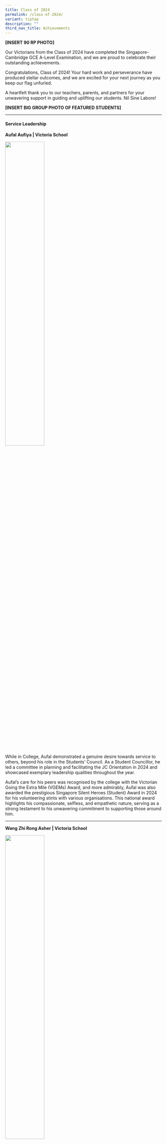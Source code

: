 ```yaml
---
title: Class of 2024
permalink: /class-of-2024/
variant: tiptap
description: ""
third_nav_title: Achievements
---
```

<p><strong>[INSERT 90 RP PHOTO]</strong>
</p>
<p>Our Victorians from the Class of 2024 have completed the Singapore-Cambridge
GCE A-Level Examination, and we are proud to celebrate their outstanding
achievements.</p>
<p>Congratulations, Class of 2024! Your hard work and perseverance have produced
stellar outcomes, and we are excited for your next journey as you keep
our flag unfurled.</p>
<p>A heartfelt thank you to our teachers, parents, and partners for your
unwavering support in guiding and uplifting our students. Nil Sine Labore!</p>
<p><strong>[INSERT BIG GROUP PHOTO OF FEATURED STUDENTS]</strong>
</p>
<hr>
<h4>Service Leadership</h4>
<p><strong>Aufal Aufiya | Victoria School</strong>
</p>
<div class="isomer-image-wrapper">
<img style="width: 50%;" height="auto" width="100%" alt="" src="/images/2025/Philicia.jpg">
</div>
<p>While in College, Aufal demonstrated a genuine desire towards service
to others, beyond his role in the Students’ Council. As a Student Councillor,
he led a committee in planning and facilitating the JC Orientation in 2024
and showcased exemplary leadership qualities throughout the year.</p>
<p>Aufal’s care for his peers was recognised by the college with the Victorian
Going the Extra Mile (VGEMs) Award, and more admirably, Aufal was also
awarded the prestigious Singapore Silent Heroes (Student) Award in 2024
for his volunteering stints with various organisations. This national award
highlights his compassionate, selfless, and empathetic nature, serving
as a strong testament to his unwavering commitment to supporting those
around him.</p>
<hr>
<p><strong>Wang Zhi Rong Asher | Victoria School</strong>
</p>
<div class="isomer-image-wrapper">
<img style="width: 50%;" height="auto" width="100%" alt="" src="/images/2025/Dylan.jpg">
</div>
<p>Despite his heavy commitments in the Students’ Council, Asher found time
to engage in other pursuits – founding a Student Interest Group (SIG) for
Pickleball that represented the College in the 2024 Inter-School Games
(Post Secondary) Pickleball Tournament organised by the Singapore Pickleball
Association and Pesta Sukan in 2023, and placing First Runners-Up. In addition
to that, he also initiated and spearheaded a community service project
by playing Pickleball with seniors from Goodlife Studio. For their efforts,
Asher and the co-founders of VJC’s Pickleball were awarded the Victoria
Pioneer Award in 2024.&nbsp;</p>
<p>It was truly remarkable how Asher pursued his interests beyond academics
and stayed energetic and positive throughout.</p>
<hr>
<p><strong>Audrey Lau Hwee Kia | Cedar Girls' Secondary School</strong>
</p>
<div class="isomer-image-wrapper">
<img style="width: 50%;" height="auto" width="100%" alt="" src="/images/2025/Sherwyn.jpg">
</div>
<p>Audrey's service leadership shines through her unwavering commitment to
uplifting others and creating positive change. In her role as Head of Welfare
in the Students’ Council, Audrey launched “Our Victorian Voices,” a platform
that amplified student perspectives and fostered a positive school culture,
while creating meaningful change. Beyond the Students’ Council, Audrey
also served as Cabinet Chair for the Environment Cabinet in the Singapore
Model Cabinet 2024 where she led a rigorous research initiative, developing
study guides that empowered delegates to engage in thoughtful discussions.
Her dedication extended to mentoring juniors in the Global Affairs Society,
where she inspired confidence and imparted valuable expertise.&nbsp;</p>
<p>Audrey’s heart for the community was also evident through the Grassroots
and Governance Programme where she helped residents articulate concerns
to statutory boards, ensuring community voices were heard. With unwavering
integrity, humility, and a passion for social impact, Audrey embodies the
essence of a service leader—one who uplifts, empowers, and inspires those
around her.</p>
<hr>
<h4>Lead</h4>
<p><strong>Beatrice Priscilla Yaury | Tanjong Katong Girls’ School</strong>
</p>
<div class="isomer-image-wrapper">
<img style="width: 50%;" height="auto" width="100%" alt="" src="/images/2025/Faith_Lum.jpg">
</div>
<p>A true force of nature and an incredible leader. Not only was she the
Chairperson of the VJC Dance Club, but she also broke stereotypes by being
one of only three girls taking Computing – an area typically dominated
by boys.</p>
<p>During the intense National Day Parade period, Beatrice truly shined.
Her leadership skills were unparalleled. Managing the operations of over
100 participants with such poise and precision, she made sure everything
ran smoothly. Firm yet tactful, authoritative yet caring, Beatrice had
a unique ability to balance it all. She inspired every student involved
to give their best, and the results spoke for themselves.</p>
<p>Her discipline and time management are beyond impressive. Even with the
heavy CCA commitments, especially during the NDP period, she never missed
a beat in her lessons. She is diligent, focused, and takes immense pride
in her work. Beatrice is a true inspiration—motivated, disciplined, and
always leading by example.</p>
<hr>
<p><strong>Jarrett Goh Bing Heng | Geylang Methodist Secondary School</strong>
</p>
<div class="isomer-image-wrapper">
<img style="width: 50%;" height="auto" width="100%" alt="" src="/images/2025/Brishen.jpg">
</div>
<p>Meet Jarrett, the Captain of VJC Taekwondo, a true embodiment of resilience,
leadership, and hard work. Despite battling an ACL injury in Year 1, Jarrett
didn’t let that stop him from contributing to the team. While sidelined
from competition, he took on the role of assistant coach, helping to guide
and support his juniors with his expertise as a black belt and certified
coach.</p>
<p>Jarrett's leadership extends beyond his duties. His charisma and likability
shine through as he leads by example, always putting in the hard work alongside
his teammates during intense training sessions. His dedication was a driving
force behind the team’s impressive 2nd place finish at the 2024 Taekwondo
NSG—a result not seen in over a decade!</p>
<hr>
<p><strong>Lee Seungwon | Victoria School</strong>
</p>
<div class="isomer-image-wrapper">
<img style="width: 50%;" height="auto" width="100%" alt="" src="/images/2025/Hemanth.jpg">
</div>
<p>Seungwon is a natural leader who brings people together. As theChief Photographer
of the Photography Society, he mentored peers and ensured events were well-documented.
He also spearheaded a Student-Initiated Group, the Korean Cultural Society,
sharing his heritage with enthusiasm, and helped organise the Victorian
Cup to introduce Bridge to more students.</p>
<p>Seungwon’s leadership was also evident in his heart for the community
- his&nbsp; passion for service shone in VCares Week, where he championed
mental well-being initiatives and confidently moderated a sharing session.
Whether supporting children with critical illnesses or mentoring classmates,
Seungwon leads with warmth, humility, and a genuine desire to help others.</p>
<hr>
<h4>Inspire</h4>
<p><strong>Sneha Radhey Shyam | Crescent Girls School</strong>
</p>
<div class="isomer-image-wrapper">
<img style="width: 50%;" height="auto" width="100%" alt="" src="/images/2025/Faith_Ford.jpg">
</div>
<p>Sneha matriculated in VJC as a Science student, but after a year, realised
that her interests lay in the Arts and Humanities domains and took the
brave step to redo JC1 as an Arts student. Her genuine interest and inclination
towards the Arts was unmistakable, seen in her selection as an MOE Humanities
Scholarship Programme recipient.</p>
<p>While Sneha took a little longer to find her passion, she truly thrived
as an Arts student. Her tutors and peers valued her contributions in class
- she was articulate, perceptive and always willing to share her views,
yet respectful of differing perspectives. Sneha participated actively in
college life and was not only engaged in her CCA, Art Club, but was also
an emcee for VJC’s Teachers’ Day celebration and Guitar Ensemble’s public
performance. Sneha’s journey in discovering her passion and her zest for
life is indeed inspiring, demonstrating her courage and fervour to pursue
her interests with excellence.</p>
<hr>
<p><strong>Maria Shabbir Rangwala | CHIJ Katong Convent</strong>
</p>
<p>Maria’s education journey was not a straight path. A perfectionist at
heart, she struggled to meet her expectations and decided to leave VJC
at the start of JC2 to pursue her studies in a Polytechnic instead. There,
she was actively engaged in various activities there but ultimately decided
that the A-Level route was more&nbsp; suited for her and thus returned
to VJC. Though Maria had difficulties adjusting back to the JC curriculum,
she plucked her courage and with grit, persisted and soon found her footing.</p>
<p>Through the camaraderie and support from her classmates and teachers,
Maria integrated herself well and once again thrived and immersed herself
in school life. Despite having to make constant adjustments to her school
environment, Maria’s heart for the community remained evident. She was
a regular and committed volunteer with the Ground-Up Initiative (GUI),
a non-profit organisation known for environmental sustainability and community-building
efforts. Maria’s exceptional maturity, together with her tenacity when
things get tough are truly inspiring for her peers.</p>
<hr>
<h4>Excel</h4>
<p><strong>Veniko Borislavov Belinski | Victoria School</strong>
</p>
<div class="isomer-image-wrapper">
<img style="width: 50%;" height="auto" width="100%" alt="" src="/images/2025/Faith_Ford.jpg">
</div>
<p>A passionate learner and dedicated leader, Veniko Belinski is a standout
student who juggled 13 academic units while leading his CCA and serving
the community. His exceptional aptitude for Physics earned him a silver
award in the Singapore Physics League, a bronze in the Singapore Physics
Olympiad, and the James Dyson Foundation Design Engineering Award at the
Singapore Science &amp; Engineering Fair 2024. Additionally, Veniko was
a recipient of the A*STAR JC Science Award and the MOE Engineering and
Tech Programme Scholarship.&nbsp;</p>
<p>Veniko’s passion for the sciences extended to astronomy. As Research Head
of the Astronomy Club, he shared his knowledge and enthusiasm with peers
and led fellow team members in Astrochallenge 2023 and 2024. He too earned
a silver medal at the Singapore Astronomy Olympiad 2024 🔭.&nbsp;</p>
<p>Beyond academics, Veniko’s passion for music thrived in the String Ensemble,
where he led as Vice Chairperson and Section Leader. From performances
at the Esplanade to the SYF Arts Presentation 2023, he certainly played
his heart out!</p>
<hr>
<p><strong>Charlene Ng Ying Xuan | Anglican High School</strong>
</p>
<div class="isomer-image-wrapper">
<img style="width: 50%;" height="auto" width="100%" alt="" src="/images/2025/Zhong_Sing.jpg">
</div>
<p>From academics to leadership, Charlene is a true all-rounder who shines
in everything she does! In class, her curiosity and insightful questions
sparked engaging discussions, benefitting not just herself but also her
peers. Her thirst for knowledge led her to participate in the Singapore
Biology Olympiad, where her dedication and independent research earned
her a Merit Award.</p>
<p>Beyond the classroom, Charlene made waves in the College Interact Club,
serving as a Home Group Leader, facilitating communication, organising
events, and honing her leadership skills. She also thrived in ODAC, where
she spearheaded pioneering activities and played a key role in planning
an overseas expedition.&nbsp;</p>
<p>Charlene’s commitment to service extended to being an Active Citizenry
Representative, where she led a class-based community project with Dementia
Singapore. As a recipient of the MOE Pre-University Scholarship and VJC
Scholarship, Charlene’s resilience, adaptability, and passion for excellence
make her an inspiration to all!</p>
<hr>
<p><strong>Sahoo Garv | Victoria School</strong>
</p>
<div class="isomer-image-wrapper">
<img style="width: 50%;" height="auto" width="100%" alt="" src="/images/2025/Denzel2.jpg">
</div>
<p>A standout in Singapore’s youth football scene, Garv has demonstrated
exceptional skills and resilience both on and off the pitch. As a midfielder
for the Young Lions and a student VJC, he has mastered the art of juggling
academics and excelling in high-performance sports.</p>
<p>Garv scored the winning goal in the National School Games (NSG) A Division
Boys' Football Finals, securing VJC’s victory over SJI and retaining their
title. On the international stage, he shone at the ASEAN Under-19 Boys
Championship in 2024, netting all three goals for Singapore. His commitment
to the sport continues to propel him forward, with opportunities to compete
overseas on the horizon.</p>
<p>Despite the demands of elite football, Sahoo remains dedicated to his
studies. His ability to balance both academics and sports is a reflection
of his discipline and drive.</p>
<hr>
<p><strong>Conrad Kangli Emery | Victoria School</strong>
</p>
<p>[INSERT PHOTO]</p>
<p>Balancing elite athletics with academics is no easy feat, but Conrad has
done it with remarkable poise. In 2024, he shattered the National School
Games (NSG) A Division Boys’ Long Jump record with a 7.36m leap, cementing
his status as one of Singapore’s top young jumpers. Beyond long jump, he
has excelled in track and field, finishing 4th in the A Division 100m and
claiming silver in the Triple Jump at NSG 2023. His dedication extends
beyond local competitions, as he continues to compete internationally—even
before his A Levels.</p>
<p>Conrad has worked hard to improve academically. Through perseverance and
discipline, he has managed to balance intense training with his studies,
proving that resilience and determination can overcome any challenge.</p>
<p>A multi-talented athlete, Conrad inspires with his commitment to excellence
in both sports and academics. His journey is a testament to the power of
hard work and dedication.</p>
<hr>
<p>For more updates please visit our social media handles @victoriajc_official
on <a href="https://www.instagram.com/victoriajc_official/" rel="noopener noreferrer nofollow" target="_blank">Instagram</a> and
<a href="https://www.facebook.com/victoriajuniorcollege/" rel="noopener noreferrer nofollow" target="_blank">Facebook</a>!</p>
